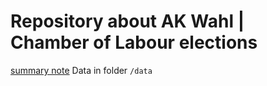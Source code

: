 # Repository about AK Wahl | Chamber of Labour elections
[summary note](https://vearlen.github.io/ak_wahl/)
Data in folder `/data`

